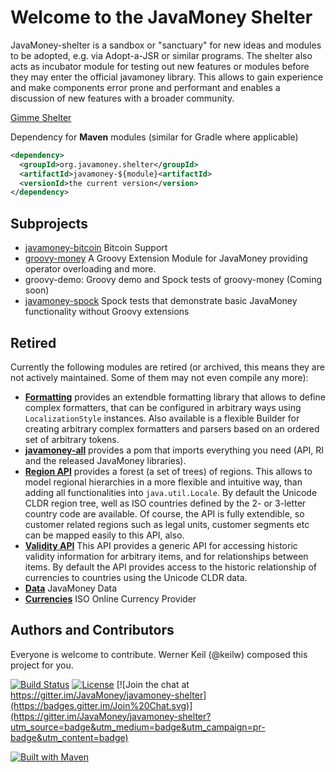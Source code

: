 Welcome to the JavaMoney Shelter
================================

JavaMoney-shelter is a sandbox or "sanctuary" for new ideas and modules to be adopted, e.g. via Adopt-a-JSR or similar programs.
The shelter also acts as incubator module for testing out new features or modules before they may enter the official javamoney library.
This allows to gain experience and make components error prone and performant and enables a discussion of new features with a broader community.

[Gimme Shelter](https://youtu.be/6yGFuX2KDQs)

Dependency for **Maven** modules (similar for Gradle where applicable)
```xml
<dependency>
  <groupId>org.javamoney.shelter</groupId>
  <artifactId>javamoney-${module}<artifactId>
  <versionId>the current version</version>
</dependency>
```

Subprojects
-----------
* [javamoney-bitcoin](./digital-currency/bitcoin) Bitcoin Support
* [groovy-money](./groovylang-support/groovy-money) A Groovy Extension Module for JavaMoney providing operator overloading and more.
* groovy-demo: Groovy demo and Spock tests of groovy-money (Coming soon)
* [javamoney-spock](./groovylang-support/groovy-money) Spock tests that demonstrate basic JavaMoney functionality without Groovy extensions

Retired
-------
Currently the following modules are retired (or archived, this means they are not actively maintained.
Some of them may not even compile any more):
* [**Formatting**](retired/format) provides an extendble formatting library that allows to define complex formatters, that can be configured in arbitrary ways using `LocalizationStyle` instances.
Also available is a flexible Builder for creating arbitrary complex formatters and parsers based on an ordered set of arbitrary tokens.
* [**javamoney-all**](retired/javamoney-all) provides a pom that imports everything you need (API, RI and the released JavaMoney libraries).
* [**Region API**](retired/regions) provides a forest (a set of trees) of regions. This allows to model regional hierarchies in a more flexible and intuitive way, than adding all functionalities into `java.util.Locale`.
By default the Unicode CLDR region tree, well as ISO countries defined by the 2- or 3-letter country code are available.
Of course, the API is fully extendible, so customer related regions such as legal units, customer segments etc can be mapped easily to this API, also.
* [**Validity API**](retired/validity) This API provides a generic API for accessing historic validity information for arbitrary items, and for relationships between items.
By default the API provides access to the historic relationship of currencies to countries using the Unicode CLDR data.
* [**Data**](retired/cldr-data) JavaMoney Data
* [**Currencies**](retired/currencies) ISO Online Currency Provider

Authors and Contributors
------------------------
Everyone is welcome to contribute. Werner Keil (@keilw) composed this project for you.

[![Build Status](https://api.travis-ci.org/JavaMoney/javamoney-shelter.png?branch=master)](https://travis-ci.org/JavaMoney/javamoney-shelter) [![License](http://img.shields.io/badge/license-Apache2-red.svg)](http://opensource.org/licenses/apache-2.0) 
[![Join the chat at https://gitter.im/JavaMoney/javamoney-shelter](https://badges.gitter.im/Join%20Chat.svg)](https://gitter.im/JavaMoney/javamoney-shelter?utm_source=badge&utm_medium=badge&utm_campaign=pr-badge&utm_content=badge)

[![Built with Maven](http://maven.apache.org/images/logos/maven-feather.png)](http://maven.org/)

